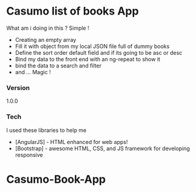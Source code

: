 # Casumo list of books App

What am i doing in this ? Simple !

  - Creating an empty array
  - Fill it with object from my local JSON file full of dummy books
  - Define the sort order default field and if its going to be asc or desc
  - Bind my data to the front end with an ng-repeat to show it
  - bind the data to a search and filter
  - and ... Magic !

### Version
1.0.0

### Tech

I used these libraries to help me

* [AngularJS] - HTML enhanced for web apps!
* [Bootstrap] - awesome HTML, CSS, and JS framework for developing responsive
# Casumo-Book-App
